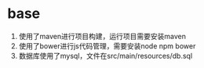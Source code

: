 # base
1. 使用了maven进行项目构建，运行项目需要安装maven
2. 使用了bower进行js代码管理，需要安装node npm bower
3. 数据库使用了mysql，文件在src/main/resources/db.sql
